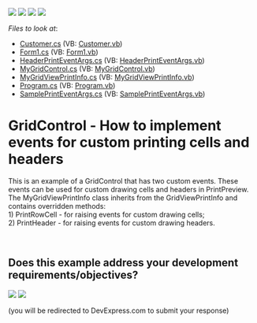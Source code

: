 <!-- default badges list -->
![](https://img.shields.io/endpoint?url=https://codecentral.devexpress.com/api/v1/VersionRange/128624535/15.1.3%2B)
[![](https://img.shields.io/badge/Open_in_DevExpress_Support_Center-FF7200?style=flat-square&logo=DevExpress&logoColor=white)](https://supportcenter.devexpress.com/ticket/details/T368970)
[![](https://img.shields.io/badge/📖_How_to_use_DevExpress_Examples-e9f6fc?style=flat-square)](https://docs.devexpress.com/GeneralInformation/403183)
[![](https://img.shields.io/badge/💬_Leave_Feedback-feecdd?style=flat-square)](#does-this-example-address-your-development-requirementsobjectives)
<!-- default badges end -->
<!-- default file list -->
*Files to look at*:

* [Customer.cs](./CS/GridBeforePrint/Customer.cs) (VB: [Customer.vb](./VB/GridBeforePrint/Customer.vb))
* [Form1.cs](./CS/GridBeforePrint/Form1.cs) (VB: [Form1.vb](./VB/GridBeforePrint/Form1.vb))
* [HeaderPrintEventArgs.cs](./CS/GridBeforePrint/HeaderPrintEventArgs.cs) (VB: [HeaderPrintEventArgs.vb](./VB/GridBeforePrint/HeaderPrintEventArgs.vb))
* [MyGridControl.cs](./CS/GridBeforePrint/MyGridControl.cs) (VB: [MyGridControl.vb](./VB/GridBeforePrint/MyGridControl.vb))
* [MyGridViewPrintInfo.cs](./CS/GridBeforePrint/MyGridViewPrintInfo.cs) (VB: [MyGridViewPrintInfo.vb](./VB/GridBeforePrint/MyGridViewPrintInfo.vb))
* [Program.cs](./CS/GridBeforePrint/Program.cs) (VB: [Program.vb](./VB/GridBeforePrint/Program.vb))
* [SamplePrintEventArgs.cs](./CS/GridBeforePrint/SamplePrintEventArgs.cs) (VB: [SamplePrintEventArgs.vb](./VB/GridBeforePrint/SamplePrintEventArgs.vb))
<!-- default file list end -->
# GridControl - How to implement events for custom printing cells and headers


<p>This is an example of a GridControl that has two custom events. These events can be used for custom drawing cells and headers in PrintPreview.<br>The MyGridViewPrintInfo class inherits from the GridViewPrintInfo and contains overridden methods: <br>1) PrintRowCell - for raising events for custom drawing cells;<br>2) PrintHeader - for raising events for custom drawing headers.</p>

<br/>


<!-- feedback -->
## Does this example address your development requirements/objectives?

[<img src="https://www.devexpress.com/support/examples/i/yes-button.svg"/>](https://www.devexpress.com/support/examples/survey.xml?utm_source=github&utm_campaign=winforms-grid-custom-print-cells-headers-in-print-preview&~~~was_helpful=yes) [<img src="https://www.devexpress.com/support/examples/i/no-button.svg"/>](https://www.devexpress.com/support/examples/survey.xml?utm_source=github&utm_campaign=winforms-grid-custom-print-cells-headers-in-print-preview&~~~was_helpful=no)

(you will be redirected to DevExpress.com to submit your response)
<!-- feedback end -->
